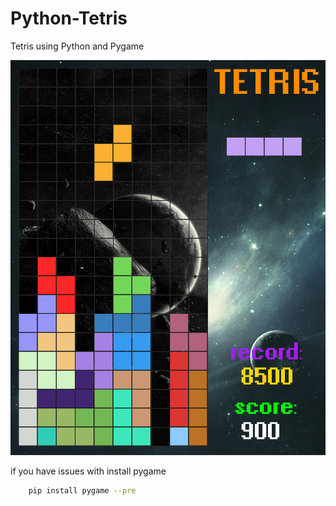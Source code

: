 # Python-Tetris
Tetris using Python and Pygame

![tetris](screenshot/1.png "Tetris")

if you have issues with install pygame

```bash
    pip install pygame --pre
```